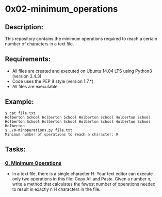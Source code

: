 # 0x02-minimum_operations


## Description:
This repository contains the minimum operations required to reach a certain number of characters in a text file.

## Requirements:
* All files are created and executed on Ubuntu 14.04 LTS using Python3 (version 3.4.3)
* Code uses the PEP 8 style (version 1.7.\*)
* All files are executable

## Example:
```
$ cat file.txt
Holberton School Holberton School Holberton School Holberton School Holberton School Holberton School Holberton School Holberton School Holberton
$ ./0-minoperations.py file.txt
Minimum number of operations to reach a character: 9
```

## Tasks:

### [0. Minimum Operations](./0-minoperations.py)
* In a text file, there is a single character H. Your text editor can execute only two operations in this file: Copy All and Paste. Given a number n, write a method that calculates the fewest number of operations needed to result in exactly n H characters in the file.

